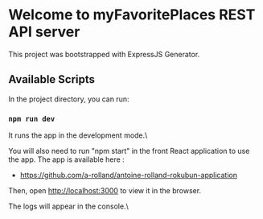 # Welcome to myFavoritePlaces REST API server

This project was bootstrapped with ExpressJS Generator.

## Available Scripts

In the project directory, you can run:

### `npm run dev`

It runs the app in the development mode.\

You will also need to run "npm start" in the front React application to use the app.
The app is available here : 
  - https://github.com/a-rolland/antoine-rolland-rokubun-application

Then, open [http://localhost:3000](http://localhost:3000) to view it in the browser.

The logs will appear in the console.\